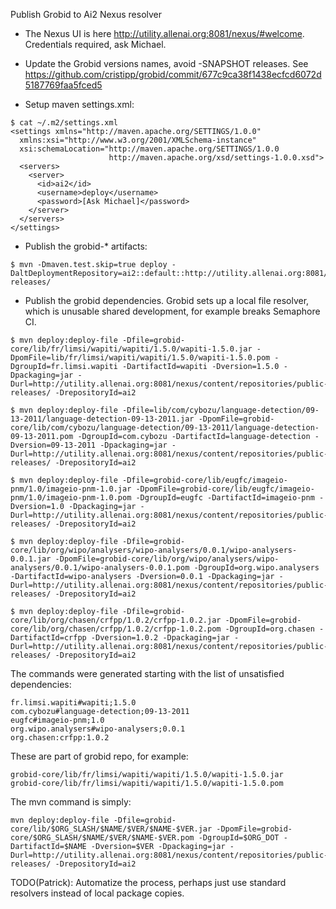 Publish Grobid to Ai2 Nexus resolver

* The Nexus UI is here http://utility.allenai.org:8081/nexus/#welcome. Credentials required, ask Michael.

* Update the Grobid versions names, avoid -SNAPSHOT releases. See https://github.com/cristipp/grobid/commit/677c9ca38f1438ecfcd6072d5187769faa5fced5

* Setup maven settings.xml:

```
$ cat ~/.m2/settings.xml
<settings xmlns="http://maven.apache.org/SETTINGS/1.0.0"
  xmlns:xsi="http://www.w3.org/2001/XMLSchema-instance"
  xsi:schemaLocation="http://maven.apache.org/SETTINGS/1.0.0
                      http://maven.apache.org/xsd/settings-1.0.0.xsd">
  <servers>
    <server>
      <id>ai2</id>
      <username>deploy</username>
      <password>[Ask Michael]</password>
    </server>
  </servers>
</settings>
```

* Publish the grobid-* artifacts:

```
$ mvn -Dmaven.test.skip=true deploy -DaltDeploymentRepository=ai2::default::http://utility.allenai.org:8081/nexus/content/repositories/public-releases/
```

* Publish the grobid dependencies. Grobid sets up a local file resolver, which is unusable shared development, for example breaks Semaphore CI.

```
$ mvn deploy:deploy-file -Dfile=grobid-core/lib/fr/limsi/wapiti/wapiti/1.5.0/wapiti-1.5.0.jar -DpomFile=lib/fr/limsi/wapiti/wapiti/1.5.0/wapiti-1.5.0.pom -DgroupId=fr.limsi.wapiti -DartifactId=wapiti -Dversion=1.5.0 -Dpackaging=jar -Durl=http://utility.allenai.org:8081/nexus/content/repositories/public-releases/ -DrepositoryId=ai2

$ mvn deploy:deploy-file -Dfile=lib/com/cybozu/language-detection/09-13-2011/language-detection-09-13-2011.jar -DpomFile=grobid-core/lib/com/cybozu/language-detection/09-13-2011/language-detection-09-13-2011.pom -DgroupId=com.cybozu -DartifactId=language-detection -Dversion=09-13-2011 -Dpackaging=jar -Durl=http://utility.allenai.org:8081/nexus/content/repositories/public-releases/ -DrepositoryId=ai2

$ mvn deploy:deploy-file -Dfile=grobid-core/lib/eugfc/imageio-pnm/1.0/imageio-pnm-1.0.jar -DpomFile=grobid-core/lib/eugfc/imageio-pnm/1.0/imageio-pnm-1.0.pom -DgroupId=eugfc -DartifactId=imageio-pnm -Dversion=1.0 -Dpackaging=jar -Durl=http://utility.allenai.org:8081/nexus/content/repositories/public-releases/ -DrepositoryId=ai2

$ mvn deploy:deploy-file -Dfile=grobid-core/lib/org/wipo/analysers/wipo-analysers/0.0.1/wipo-analysers-0.0.1.jar -DpomFile=grobid-core/lib/org/wipo/analysers/wipo-analysers/0.0.1/wipo-analysers-0.0.1.pom -DgroupId=org.wipo.analysers -DartifactId=wipo-analysers -Dversion=0.0.1 -Dpackaging=jar -Durl=http://utility.allenai.org:8081/nexus/content/repositories/public-releases/ -DrepositoryId=ai2

$ mvn deploy:deploy-file -Dfile=grobid-core/lib/org/chasen/crfpp/1.0.2/crfpp-1.0.2.jar -DpomFile=grobid-core/lib/org/chasen/crfpp/1.0.2/crfpp-1.0.2.pom -DgroupId=org.chasen -DartifactId=crfpp -Dversion=1.0.2 -Dpackaging=jar -Durl=http://utility.allenai.org:8081/nexus/content/repositories/public-releases/ -DrepositoryId=ai2   
``` 

The commands were generated starting with the list of unsatisfied dependencies:

```
fr.limsi.wapiti#wapiti;1.5.0
com.cybozu#language-detection;09-13-2011
eugfc#imageio-pnm;1.0
org.wipo.analysers#wipo-analysers;0.0.1
org.chasen:crfpp:1.0.2
```

These are part of grobid repo, for example:

```
grobid-core/lib/fr/limsi/wapiti/wapiti/1.5.0/wapiti-1.5.0.jar
grobid-core/lib/fr/limsi/wapiti/wapiti/1.5.0/wapiti-1.5.0.pom
```

The mvn command is simply:

```
mvn deploy:deploy-file -Dfile=grobid-core/lib/$ORG_SLASH/$NAME/$VER/$NAME-$VER.jar -DpomFile=grobid-core/$ORG_SLASH/$NAME/$VER/$NAME-$VER.pom -DgroupId=$ORG_DOT -DartifactId=$NAME -Dversion=$VER -Dpackaging=jar -Durl=http://utility.allenai.org:8081/nexus/content/repositories/public-releases/ -DrepositoryId=ai2
```

TODO(Patrick): Automatize the process, perhaps just use standard resolvers instead of local package copies.

